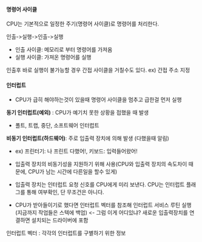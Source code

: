 
#### 명령어 사이클
CPU는 기본적으로 일정한 주기(명령어 사이클)로 명령어를 처리한다.

인출->실행->인출->실행
- 인출 사이클: 메모리로 부터 명령어를 가져옴
- 실행 사이클: 가져온 명령어를 실행

인출후 바로 실행이 불가능할 경우 간접 사이클을 거칠수도 있다.
ex) 간접 주소 지정

#### 인터럽트

- CPU가 급히 해야하는것이 있을때 명령어 사이클을 멈추고 급한걸 먼저 실행

**동기 인터럽트(예외)** : CPU가 예기치 못한 상황을 접했을 때 발생
- 폴트, 트랩, 중단, 소프트웨어 인터럽트

**비동기 인터럽트(하드웨어)**: 주로 입출력 장치에 의해 발생 (다했을때 알림)
- ex) 프린터기: 나 프린트 다했어!, 키보드: 입력들어왔어!
- 입출력 장치의 비동기성을 지원하기 위해 사용(CPU와 입출력 장치의 속도차이 때문에, CPU가 남는 시간에 다른일을 할수 있게)
- 입출력 장치는 인터럽트 요청 신호를 CPU에게 미리 보낸다.
  CPU는 인터럽트 플래그를 통해 여부확인, 단 무조건은 아니다.

- CPU가 받아들이기로 했다면 인터럽트 벡터를 참조해 인터럽트 서비스 루틴 실행(지금까지 작업들은 스텍에 백업) <- 그럼 이게 어디있냐?
  새로운 입출력장치를 연결하면 설치되는 드라이버에 포함

인터럽트 벡터 : 각각의 인터럽트를 구별하기 위한 정보

